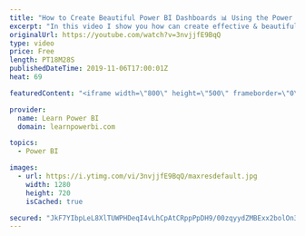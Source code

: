 ```yaml
---
title: "How to Create Beautiful Power BI Dashboards 📊 Using the Power Pattern⚡"
excerpt: "In this video I show you how can create effective & beautiful Power BI Dashboards, using our unique Power Pattern! To learn more or to get additional help with your Power BI Dashboard, please visit https://www.LearnPowerBI.com/makeover  Power Pattern is a battle-tested approach based on the best principles"
originalUrl: https://youtube.com/watch?v=3nvjjfE9BqQ
type: video
price: Free
length: PT18M28S
publishedDateTime: 2019-11-06T17:00:01Z
heat: 69

featuredContent: "<iframe width=\"800\" height=\"500\" frameborder=\"0\" src=\"https://www.youtube.com/embed/3nvjjfE9BqQ\" allow=\"accelerometer; autoplay; encrypted-media; gyroscope; picture-in-picture\" allowfullscreen></iframe>"

provider:
  name: Learn Power BI
  domain: learnpowerbi.com

topics:
  - Power BI

images:
  - url: https://i.ytimg.com/vi/3nvjjfE9BqQ/maxresdefault.jpg
    width: 1280
    height: 720
    isCached: true

secured: "JkF7YIbpLeL8XlTUWPHDeqI4vLhCpAtCRppPpDH9/00zqyydZMBExx2bolOn370COMQQs8bxQRQLel5YmBO/mDz0bwCJPurvAYgFLIt/oeBOjSbVT0oPCCetLlO0F7rLN8oZpAkKW7kSSYJZHvd1ccwarCpOIri88Ox0alKTv+7goql1w5CfzAKfWUvIOmlz0lcp1pMMgzhFQz544QqYPnsCzTkiutnIzNhfy7vrLIgvte2dryeTgBYhWwL8tK/OcvZb7ACYX2awiq1Nt+wuPbsylIzGWg+vQGLM02/8v0U9NvVHVavzvg53/MQQJCofEQr8MW9K202RHKmU3apluBxyjSvlfxNa6Fbv6tt3RBDFkXmtJjyhAxRGkYHcLtzFLUCbiriW3Nxu1Sr/RKIfxz/ci18slniGR+2vYPCFx4o=;bfVErpjoVHaDwscEqKr6HQ=="
---
```


